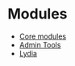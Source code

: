 # Modules

- [Core modules](core "Core modules")
- [Admin Tools](admin_tools "Admin Tools")
- [Lydia](lydia "Lydia")
<!--stackedit_data:
eyJoaXN0b3J5IjpbLTE4Nzk4MDc3NjcsNzMzOTI3MTc5XX0=
-->